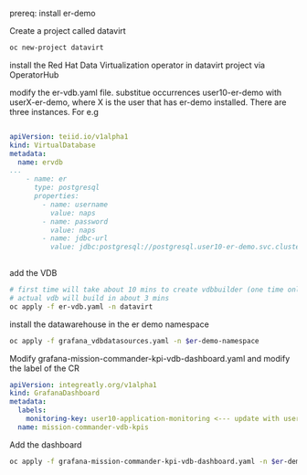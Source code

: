 prereq: install er-demo

Create a project called datavirt

```sh
oc new-project datavirt
```

install the Red Hat Data Virtualization operator in datavirt project via OperatorHub

modify the er-vdb.yaml file. substitue occurrences user10-er-demo with userX-er-demo, where X is the user that has er-demo installed. There are three instances. For e.g

```yaml

apiVersion: teiid.io/v1alpha1
kind: VirtualDatabase
metadata:
  name: ervdb
...
    - name: er
      type: postgresql
      properties:
        - name: username
          value: naps
        - name: password
          value: naps
        - name: jdbc-url
          value: jdbc:postgresql://postgresql.user10-er-demo.svc.cluster.local:5432/emergency_response_demo <--update with appropriate namespace
          
````

add the VDB

```sh
# first time will take about 10 mins to create vdbbuilder (one time only)
# actual vdb will build in about 3 mins
oc apply -f er-vdb.yaml -n datavirt
```

install the datawarehouse in the er demo namespace

```sh
oc apply -f grafana_vdbdatasources.yaml -n $er-demo-namespace
```

Modify grafana-mission-commander-kpi-vdb-dashboard.yaml  and modify the label of the CR 

```yaml
apiVersion: integreatly.org/v1alpha1
kind: GrafanaDashboard
metadata:
  labels:
    monitoring-key: user10-application-monitoring <--- update with user
  name: mission-commander-vdb-kpis
```

Add the dashboard

```sh
oc apply -f grafana-mission-commander-kpi-vdb-dashboard.yaml -n $er-demo-namespace
```



